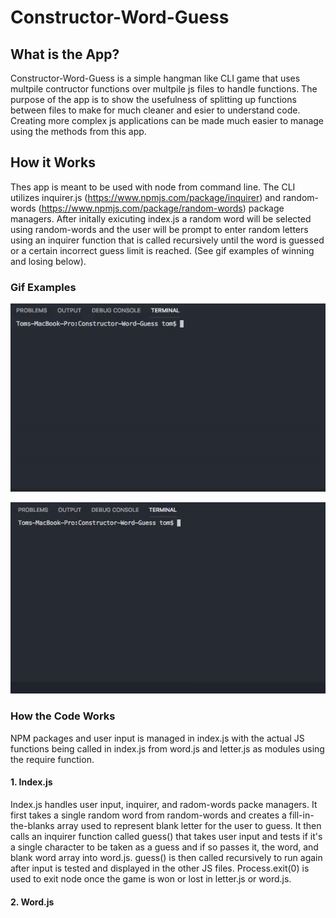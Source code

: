 # Constructor-Word-Guess

## What is the App?

Constructor-Word-Guess is a simple hangman like CLI game that uses multpile contructor functions over multpile js files to handle functions. The purpose of the app is to show the usefulness of splitting up functions between files to make for much cleaner and esier to understand code. Creating more complex js applications can be made much easier to manage using the methods from this app.

## How it Works

Thes app is meant to be used with node from command line. The CLI utilizes inquirer.js (https://www.npmjs.com/package/inquirer) and random-words (https://www.npmjs.com/package/random-words) package managers. After initally exicuting index.js a random word will be selected using random-words and the user will be prompt to enter random letters using an inquirer function that is called recursively until the word is guessed or a certain incorrect guess limit is reached. (See gif examples of winning and losing below).

### Gif Examples

![Alt Text](Images/word-guess-CLI-correct.gif)

![Alt Text](Images/word-guess-CLI-wrong.gif)

### How the Code Works

NPM packages and user input is managed in index.js with the actual JS functions being called in index.js from word.js and letter.js as modules using the require function. 

#### 1. Index.js

Index.js handles user input, inquirer, and radom-words packe managers. It first takes a single random word from random-words and creates a fill-in-the-blanks array used to represent blank letter for the user to guess. It then calls an inquirer function called guess() that takes user input and tests if it's a single character to be taken as a guess and if so passes it, the word, and blank word array into word.js. guess() is then called recursively to run again after input is tested and displayed in the other JS files. Process.exit(0) is used to exit node once the game is won or lost in letter.js or word.js.

#### 2. Word.js

